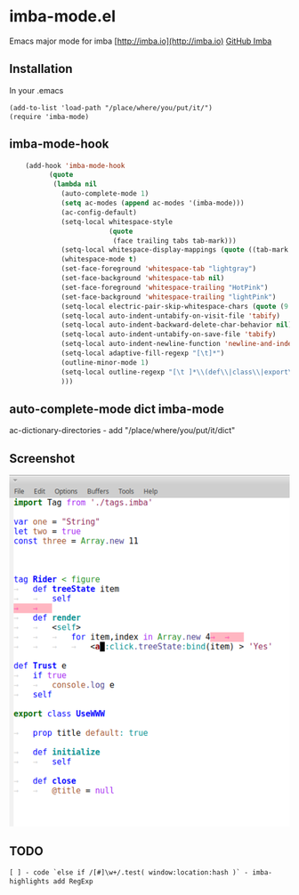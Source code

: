 # imba-mode.el
Emacs major mode for imba [http://imba.io](http://imba.io) [GitHub Imba](https://github.com/somebee/imba) 

## Installation

In your .emacs

    (add-to-list 'load-path "/place/where/you/put/it/")
    (require 'imba-mode)

## imba-mode-hook

```lisp
    (add-hook 'imba-mode-hook 
          (quote
           (lambda nil
             (auto-complete-mode 1)
             (setq ac-modes (append ac-modes '(imba-mode)))
             (ac-config-default)
             (setq-local whitespace-style
                         (quote
                          (face trailing tabs tab-mark)))
             (setq-local whitespace-display-mappings (quote ((tab-mark 9 [8594 9] [92 9]))))
             (whitespace-mode t)
             (set-face-foreground 'whitespace-tab "lightgray")
             (set-face-background 'whitespace-tab nil)
             (set-face-foreground 'whitespace-trailing "HotPink")
             (set-face-background 'whitespace-trailing "lightPink")
	         (setq-local electric-pair-skip-whitespace-chars (quote (9 10)))
             (setq-local auto-indent-untabify-on-visit-file 'tabify)
             (setq-local auto-indent-backward-delete-char-behavior nil)
             (setq-local auto-indent-untabify-on-save-file 'tabify)
             (setq-local auto-indent-newline-function 'newline-and-indent)
             (setq-local adaptive-fill-regexp "[\t]*")
             (outline-minor-mode 1)
             (setq-local outline-regexp "[\t ]*\\(def\\|class\\|export\\|tag\\|else +if\\|if\\|else\\|[<][a-zA-z]+\\)")
             )))
```

## auto-complete-mode dict imba-mode

ac-dictionary-directories - add "/place/where/you/put/it/dict"


## Screenshot

![Screen](https://raw.githubusercontent.com/qwars/imba-mode.el/c3a9b54cc4d313f517e85687ec53c4b1f7bfda8d/screen.png)

## TODO
    [ ] - code `else if /[#]\w+/.test( window:location:hash )` - imba-highlights add RegExp
